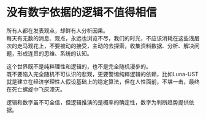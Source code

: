 
# 没有数字依据的逻辑不值得相信

所有人都在发表观点，却鲜有人分析因果。   
每天有无数的消息、观点，永远也浏览不尽，我们的时光，不应该消耗在这些浅层次的走马观花上，不要被动的接受，主动的去探索，收集资料数据、分析、解决问题，形成连贯的思维、系统的认知。  

这个世界既不是纯粹理性和逻辑的，也不是完全随机漫步的。      
既不要陷入完全随机不可认识的悲观，更要警惕纯粹逻辑的依赖，比如Luna-UST就是建立在经济学理性人假设基础上的稳定算法，但在人性面前，不堪一击，最终在死亡螺旋中飞灰湮灭。    

逻辑和数字虽不可全信，但逻辑推演的是概率的确定性，数字为判断趋势提供依据。       

